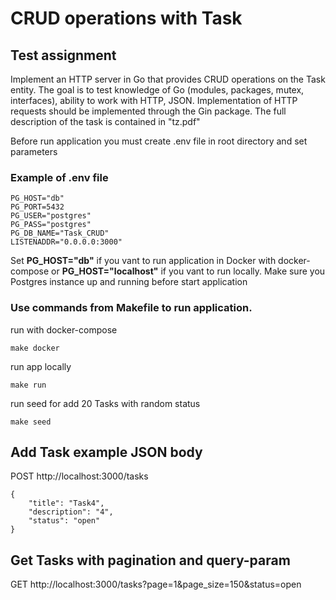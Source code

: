# CRUD operations with Task

## Test assignment
Implement an HTTP server in Go that provides CRUD operations on the Task entity. The goal is to test knowledge of Go (modules, packages, mutex, interfaces), ability to work with HTTP, JSON. Implementation of HTTP requests should be implemented through the Gin package.
The full description of the task is contained in "tz.pdf"

Before run application you must create .env file in root directory and set parameters

### Example of .env file
```
PG_HOST="db"
PG_PORT=5432
PG_USER="postgres"
PG_PASS="postgres"
PG_DB_NAME="Task_CRUD"
LISTENADDR="0.0.0.0:3000"
```
Set __PG_HOST="db"__ if you vant to run application in Docker with docker-compose or __PG_HOST="localhost"__ if you vant to run locally.
Make sure you Postgres instance up and running before start application

### Use commands from Makefile to run application.
run with docker-compose
```
make docker
```
run app locally
```
make run
```
run seed for add 20 Tasks with random status
```
make seed
```

## Add Task example JSON body
POST http://localhost:3000/tasks
```
{
    "title": "Task4",
    "description": "4",
    "status": "open"
}
```
## Get Tasks with pagination and query-param
GET http://localhost:3000/tasks?page=1&page_size=150&status=open
